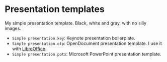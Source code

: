 # Presentation templates

My simple presentation template. Black, white and gray, with no silly images.

* `Simple presentation.key`: Keynote presentation boilerplate.
* `Simple presentation.otp`: OpenDocument presentation template. I use it with [LibreOffice](https://www.libreoffice.org/download/).
* `Simple presentation.potx`: Microsoft PowerPoint presentation template.